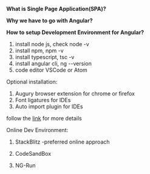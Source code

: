 **What is Single Page Application(SPA)?**





**Why we have to go with Angular?**



**How to setup Development Environment for Angular?**

1. install node js, check node -v
2. install npm, npm -v
3. install typescript, tsc -v
4. install angular cli, ng --version
5. code editor VSCode or Atom

Optional installation:

1. Augury browser extension for chrome or firefox
2. Font ligatures for IDEs 
3. Auto import plugin for IDEs

follow the [link](https://codeburst.io/getting-started-with-angular-f92236eaed70) for more details

Online Dev Environment:

1. StackBlitz -preferred online approach

2. CodeSandBox

3. NG-Run

   

